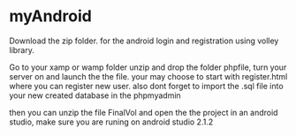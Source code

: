 # myAndroid 
Download the zip folder. for the android login and registration using volley library.

Go to your xamp or wamp folder unzip and drop the folder phpfile, turn your server on and launch the the file. your may choose to start with register.html where you can register new user. also dont forget to import the .sql file into your new created database in the phpmyadmin

then you can unzip the file FinalVol  and open the the project in an android studio, make sure you are runing on android studio 2.1.2 
